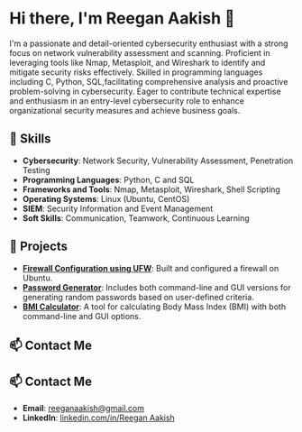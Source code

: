 
# Hi there, I'm Reegan Aakish  👋

I'm a passionate and detail-oriented cybersecurity enthusiast with a strong focus on network vulnerability assessment and scanning. Proficient in leveraging tools like Nmap, Metasploit, and Wireshark to identify and mitigate security risks effectively. Skilled in programming languages including C, Python, SQL,facilitating comprehensive analysis and proactive problem-solving in cybersecurity. Eager to contribute technical expertise and enthusiasm in an entry-level cybersecurity role to enhance organizational security measures and achieve business goals.

## 🚀 Skills

- **Cybersecurity**: Network Security, Vulnerability Assessment, Penetration Testing
- **Programming Languages**: Python, C and SQL
- **Frameworks and Tools**: Nmap, Metasploit, Wireshark, Shell Scripting
- **Operating Systems**: Linux (Ubuntu, CentOS)
- **SIEM**: Security Information and Event Management
- **Soft Skills**: Communication, Teamwork, Continuous Learning


## 🌟 Projects
- **[Firewall Configuration using UFW](https://github.com/Reegan-758/ufw-firewall-configuration)**: Built and configured a firewall on Ubuntu.
- **[Password Generator](https://github.com/Reegan-758/password-generator)**: Includes both command-line and GUI versions for generating random passwords based on user-defined criteria.
- **[BMI Calculator](https://github.com/Reegan-758/bmi-calculator)**: A tool for calculating Body Mass Index (BMI) with both command-line and GUI options.

## 📫 Contact Me
## 📫 Contact Me
- **Email**: reeganaakish@gmail.com
- **LinkedIn**: [linkedin.com/in/Reegan Aakish](www.linkedin.com/in/reegan-aakish-c-690a12232)
